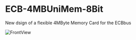 # ECB-4MBUniMem-8Bit
New dsign of a flexible 4MByte Memory Card for the ECBbus

![FrontView](https://github.com/hjkit/ECB-4MBUniMem-8Bit/blob/main/Pictures/4MBUniMem-8Bit-Besteuckungseite.png)
